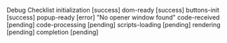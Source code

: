 
Debug Checklist
initialization [success]
dom-ready [success]
buttons-init [success]
popup-ready [error]
"No opener window found"
code-received [pending]
code-processing [pending]
scripts-loading [pending]
rendering [pending]
completion [pending]
